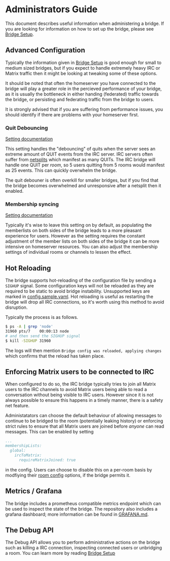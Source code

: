 # Administrators Guide

This document describes useful information when administering a bridge. If you are looking for information
on how to set up the bridge, please see [Bridge Setup](./bridge_setup.md).

## Advanced Configuration

Typically the information given in [Bridge Setup](./bridge_setup.md) is good enough for small
to medium sized bridges, but if you expect to handle extremely heavy IRC or Matrix traffic
then it might be looking at tweaking some of these options.

It should be noted that often the homeserver you have connected to the bridge will play a greater
role in the percieved performance of your bridge, as it is usually the bottleneck in either handing
(federated) traffic towards the bridge, or persisting and federating traffic from the bridge to users.

It is strongly advised that if you are suffering from performance issues, you should identify if there
are problems with your homeserver first.

### Quit Debouncing

[Setting documentation](https://github.com/matrix-org/matrix-appservice-irc/blob/develop/config.sample.yaml#L93)

This setting handles the "debouncing" of quits when the server sees an extreme amount of QUIT events
from the IRC server. IRC servers often suffer from [netsplits](https://en.wikipedia.org/wiki/Netsplit)
which manifest as many QUITs. The IRC bridge will handle one QUIT per *room*, so 5 users quitting from 5
rooms would manifest as 25 events. This can quickly overwhelm the bridge.

The quit debouner is often overkill for smaller bridges, but if you find that the bridge becomes overwhelmed
and unresponsive after a netsplit then it enabled. 

### Membership syncing

[Setting documentation](https://github.com/matrix-org/matrix-appservice-irc/blob/develop/config.sample.yaml#L222)

Typically it's wise to leave this setting on by default, as populating the memberlists on both sides of the
bridge leads to a more pleasant experience for users. However as the setting requires the constant adjustment
of the member lists on both sides of the bridge it can be more intensive on homeserver resources. You can
also adjust the membership settings of individual rooms or channels to lessen the effect.

## Hot Reloading

The bridge supports hot-reloading of the configuration file by sending a `SIGHUP` signal. Some configuration 
keys will not be reloaded as they are required to be static to avoid bridge instability. Unsupported keys are 
marked in [config.sample.yaml](https://github.com/matrix-org/matrix-appservice-irc/blob/develop/config.sample.yaml).
Hot reloading is useful as restarting the bridge will drop all IRC connections, so it's worth using this
method to avoid disruption.

Typically the process is as follows.

```sh
$ ps -A | grep 'node'
31960 pts/7    00:00:13 node
# and then send the SIGHUP signal
$ kill -SIGHUP 31960
```

The logs will then mention `Bridge config was reloaded, applying changes` which confirms
that the reload has taken place.

## Enforcing Matrix users to be connected to IRC

When configured to do so, the IRC bridge typically tries to join all Matrix users to
the IRC channels to avoid Matrix users being able to read a conversation without being visible to IRC users.
However since it is not always possible to ensure this happens in a timely manner, there is a safety net feature.

Administatators can choose the default behaviour of allowing messages to continue to be bridged to the 
room (potentially leaking history) or enforcing strict rules to ensure that all Matrix users are joined
before *anyone* can read messages. This can be enabled by setting

```yaml
...
membershipLists:
  global:
    ircToMatrix:
      requireMatrixJoined: true
```

in the config. Users can choose to disable this on a per-room basis by modfiying their
[room config](./room_configuration.md#allowunconnectedmatrixusers) options, if the bridge permits it.

## Metrics / Grafana

The bridge includes a prometheus compatible metrics endpoint which can be used to inspect
the state of the bridge. The repository also includes a grafana dashboard; more information
can be found in [GRAFANA.md](https://github.com/matrix-org/matrix-appservice-irc/blob/develop/contrib/GRAFANA.md).

## The Debug API

The Debug API allows you to perform administrative actions on the bridge such as killing a IRC
connection, inspecting connected users or unbridging a room. You can learn more by reading [Bridge Setup](./debug_api.md)